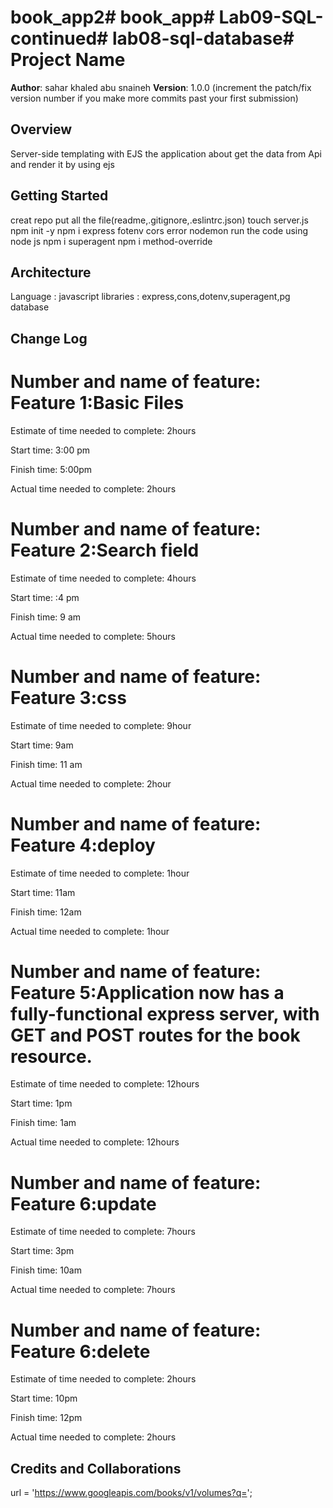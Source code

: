 # book_app2# book_app# Lab09-SQL-continued# lab08-sql-database# Project Name

**Author**: sahar khaled abu snaineh
**Version**: 1.0.0 (increment the patch/fix version number if you make more commits past your first submission)

## Overview
<!-- Provide a high level overview of what this application is and why you are building it, beyond the fact that it's an assignment for this class. (i.e. What's your problem domain?) -->
  Server-side templating with EJS
  the application about get the data from Api and render it by using ejs
## Getting Started
<!-- What are the steps that a user must take in order to build this app on their own machine and get it running? -->
creat repo 
put all the file(readme,.gitignore,.eslintrc.json)
touch server.js
npm init -y
npm i express fotenv cors
error nodemon
run the code using node js
npm i superagent
npm i method-override

## Architecture
<!-- Provide a detailed description of the application design. What technologies (languages, libraries, etc) you're using, and any other relevant design information. -->
Language : javascript 
libraries : express,cons,dotenv,superagent,pg
database
## Change Log
<!-- 
Use this area to document the iterative changes made to your application as each feature is successfully implemented. Use time stamps. Here's an examples:

01-01-2001 4:59pm - Application now has a fully-functional express server, with a GET route for the location resource. -->
# Number and name of feature: Feature 1:Basic Files

Estimate of time needed to complete: 2hours

Start time: 3:00 pm

Finish time: 5:00pm

Actual time needed to complete: 2hours


# Number and name of feature: Feature 2:Search field

Estimate of time needed to complete: 4hours

Start time: :4 pm

Finish time: 9 am

Actual time needed to complete: 5hours



# Number and name of feature: Feature 3:css

Estimate of time needed to complete: 9hour

Start time: 9am

Finish time: 11 am

Actual time needed to complete: 2hour

# Number and name of feature: Feature 4:deploy

Estimate of time needed to complete: 1hour

Start time: 11am

Finish time: 12am

Actual time needed to complete: 1hour

# Number and name of feature: Feature 5:Application now has a fully-functional express server, with GET and POST routes for the book resource.

Estimate of time needed to complete: 12hours

Start time: 1pm

Finish time: 1am 

Actual time needed to complete: 12hours


# Number and name of feature: Feature 6:update

Estimate of time needed to complete: 7hours

Start time: 3pm

Finish time: 10am 

Actual time needed to complete: 7hours

# Number and name of feature: Feature 6:delete

Estimate of time needed to complete: 2hours

Start time: 10pm

Finish time: 12pm 

Actual time needed to complete: 2hours



## Credits and Collaborations
url = 'https://www.googleapis.com/books/v1/volumes?q=';